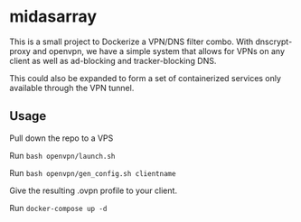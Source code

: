 # midasarray

This is a small project to Dockerize a VPN/DNS filter combo. With dnscrypt-proxy and openvpn, we have a simple system that allows for VPNs on any client as well as ad-blocking and tracker-blocking DNS. 

This could also be expanded to form a set of containerized services only available through the VPN tunnel. 

## Usage

Pull down the repo to a VPS

Run `bash openvpn/launch.sh`

Run `bash openvpn/gen_config.sh clientname`

Give the resulting .ovpn profile to your client.

Run `docker-compose up -d`
